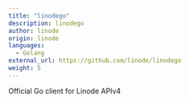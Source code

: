 ```yaml
---
title: "linodego"
description: linodego
author: linode
origin: linode
languages:
  - Golang
external_url: https://github.com/linode/linodego
weight: 5
---
```


Official Go client for Linode APIv4
